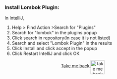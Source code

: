 ### Install Lombok Plugin:

In IntelliJ,

1. Help > Find Action >Search for "Plugins"
2. Search for "lombok" in the plugins popup
3. Click search in repository(In case it is not listed)
4. Search and select "Lombok Plugin" in the results
5. Click Install and click accept in the popup
6. Click Restart IntelliJ and click OK

<p align="center">
    <a align="middle" href="https://github.com/ParthibanRajasekaran/restassured-gherkin-testng-allure/blob/main/README.md">Take me back
      <img align="middle" alt="take me back to read me" width="45px" src="https://cdn.arrowpng.com/images/red-go-back-arrow.png" />
    </a>
</p>